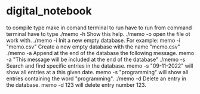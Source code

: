 # digital_notebook
to compile type make in comand terminal
to run have to run from command terminal
have to type
./memo -h 
        Show this help.
./memo -o 
        open the file ot work with.
./memo -i 
        Init a new empty database. For example:
        memo -i "memo.csv" 
        Create a new empty database with the name "memo.csv"
./memo -a 
        Append at the end of the database the following message.
        memo -a "This message will be included at the end of the database"
./memo -s 
        Search and find specific entries in the database.
        memo -s "09-11-2022" will show all entries at a this given date.
        memo -s "programming" will show all entries containing the word
              "programming".
./memo -d 
        Delete an entry in the database.
        memo -d 123 will delete entry number 123.
